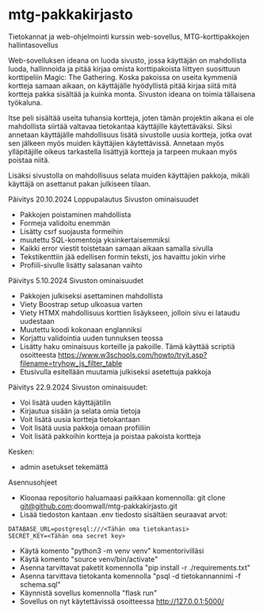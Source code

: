 # mtg-pakkakirjasto
Tietokannat ja web-ohjelmointi kurssin web-sovellus, MTG-korttipakkojen hallintasovellus

Web-sovelluksen ideana on luoda sivusto, jossa käyttäjän on mahdollista luoda, hallinnoida ja pitää kirjaa omista korttipakoista liittyen suosittuun korttipeliin Magic: The Gathering.
Koska pakoissa on useita kymmeniä kortteja samaan aikaan, on käyttäjälle hyödyllistä pitää kirjaa siitä mitä kortteja pakka sisältää ja kuinka monta. Sivuston ideana on toimia
tällaisena työkaluna.

Itse peli sisältää useita tuhansia kortteja, joten tämän projektin aikana ei ole mahdollista siirtää valtavaa tietokantaa käyttäjille käytettäväksi. Siksi annetaan käyttäjälle 
mahdollisuus lisätä sivustolle uusia kortteja, jotka ovat sen jälkeen myös muiden käyttäjien käytettävissä. Annetaan myös ylläpitäjille oikeus tarkastella lisättyjä kortteja ja
tarpeen mukaan myös poistaa niitä. 

Lisäksi sivustolla on mahdollisuus selata muiden käyttäjien pakkoja, mikäli käyttäjä on asettanut pakan julkiseen tilaan.

Päivitys 20.10.2024
Loppupalautus
Sivuston ominaisuudet
- Pakkojen poistaminen mahdollista
- Formeja validoitu enemmän
- Lisätty csrf suojausta formeihin
- muutettu SQL-komentoja yksinkertaisemmiksi
- Kaikki error viestit toistetaan samaan aikaan samalla sivulla
- Tekstikenttiin jää edellisen formin teksti, jos havaittu jokin virhe
- Profiili-sivulle lisätty salasanan vaihto

Päivitys 5.10.2024
Sivuston ominaisuudet
- Pakkojen julkiseksi asettaminen mahdollista
- Viety Boostrap setup ulkoasua varten
- Viety HTMX mahdollisuus korttien lisäykseen, jolloin sivu ei lataudu uudestaan
- Muutettu koodi kokonaan englanniksi
- Korjattu validointia uuden tunnuksen teossa
- Lisätty haku ominaisuus korteille ja pakoille. Tämä käyttää scriptiä osoitteesta https://www.w3schools.com/howto/tryit.asp?filename=tryhow_js_filter_table
- Etusivulla esitellään muutamia julkiseksi asetettuja pakkoja

Päivitys 22.9.2024
Sivuston ominaisuudet:
- Voi lisätä uuden käyttäjätilin
- Kirjautua sisään ja selata omia tietoja
- Voit lisätä uusia kortteja tietokantaan
- Voit lisätä uusia pakkoja omaan profiiliin
- Voit lisätä pakkoihin kortteja ja poistaa pakoista kortteja

Kesken:
- admin asetukset tekemättä


Asennusohjeet
- Kloonaa repositorio haluamaasi paikkaan komennolla: git clone git@github.com:doomwall/mtg-pakkakirjasto.git
- Lisää tiedoston kantaan .env tiedosto sisältäen seuraavat arvot:
```
DATABASE_URL=postgresql:///<Tähän oma tietokantasi>
SECRET_KEY=<Tähän oma secret key>
```

- Käytä komento "python3 -m venv venv" komentorivilläsi
- Käytä komento "source venv/bin/activate"
- Asenna tarvittavat paketit komennolla "pip install -r ./requirements.txt"
- Asenna tarvittava tietokanta komennolla "psql -d tietokannannimi -f schema.sql"
- Käynnistä sovellus komennolla "flask run"
- Sovellus on nyt käytettävissä osoitteessa http://127.0.0.1:5000/
